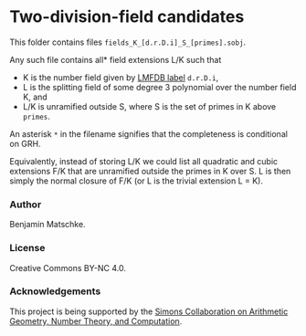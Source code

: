 # Two-division-field candidates

This folder contains files ``fields_K_[d.r.D.i]_S_[primes].sobj``.

Any such file contains all* field extensions L/K such that

- K is the number field given by [LMFDB label](https://www.lmfdb.org/NumberField/FieldLabels) `d.r.D.i`,
- L is the splitting field of some degree 3 polynomial over the number field K, and 
- L/K is unramified outside S, where S is the set of primes in K above `primes`. 

An asterisk `*` in the filename signifies that the completeness is conditional on GRH. 

Equivalently, instead of storing L/K we could list all quadratic and cubic extensions F/K that are unramified outside the primes in K over S.
L is then simply the normal closure of F/K (or L is the trivial extension L = K).  

### Author

Benjamin Matschke.

### License

Creative Commons BY-NC 4.0.

### Acknowledgements

This project is being supported by the [Simons Collaboration on Arithmetic Geometry, Number Theory, and Computation](https://simonscollab.icerm.brown.edu/).

